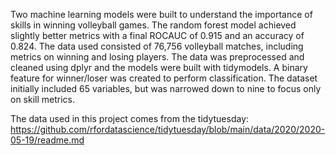 Two machine learning models were built to understand the importance of skills in winning volleyball games. The random forest model achieved slightly better metrics with a final ROCAUC of 0.915 and an accuracy of 0.824. The data used consisted of 76,756 volleyball matches, including metrics on winning and losing players. The data was preprocessed and cleaned using dplyr and the models were built with tidymodels. A binary feature for winner/loser was created to perform classification. The dataset initially included 65 variables, but was narrowed down to nine to focus only on skill metrics.

The data used in this project comes from the tidytuesday:
https://github.com/rfordatascience/tidytuesday/blob/main/data/2020/2020-05-19/readme.md

